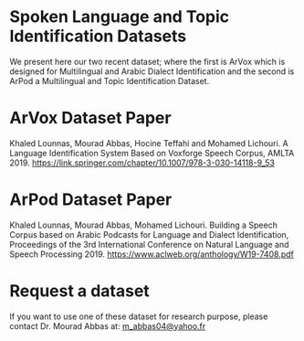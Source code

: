 # Spoken Language and Topic Identification Datasets
We present here our two recent dataset; where the first is ArVox which is designed for Multilingual and Arabic Dialect Identification and the second is ArPod a Multilingual and Topic Identification Dataset.

# ArVox Dataset Paper
Khaled Lounnas, Mourad Abbas, Hocine Teffahi and Mohamed Lichouri. A Language Identification System Based on Voxforge Speech Corpus, AMLTA 2019. https://link.springer.com/chapter/10.1007/978-3-030-14118-9_53

# ArPod Dataset Paper
Khaled Lounnas, Mourad Abbas, Mohamed Lichouri. Building a Speech Corpus based on Arabic Podcasts for Language and Dialect Identification, Proceedings of the 3rd International Conference on Natural Language and Speech Processing 2019. https://www.aclweb.org/anthology/W19-7408.pdf

# Request a dataset
If you want to use one of these dataset for research purpose, please contact Dr. Mourad Abbas at: m_abbas04@yahoo.fr


